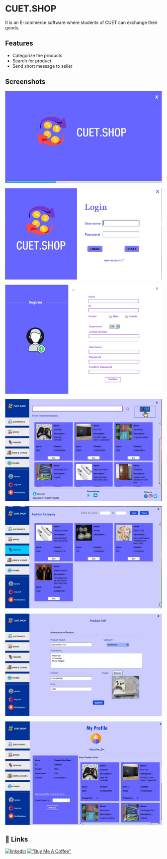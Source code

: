 
# CUET.SHOP

It is an E-commerce software where students of CUET can exchange their goods. 


## Features

- Categorize the products
- Search for product
- Send short message to seller


## Screenshots

![Welcome](https://github.com/Tanzimbn/CUET.SHOP-java_swing_project-/blob/main/Images/welcome.jpg)

![Login](https://github.com/Tanzimbn/CUET.SHOP-java_swing_project-/blob/main/Images/login.jpg)

![Register](https://github.com/Tanzimbn/CUET.SHOP-java_swing_project-/blob/main/Images/register.jpg)

![Home](https://github.com/Tanzimbn/CUET.SHOP-java_swing_project-/blob/main/Images/Home.jpg)

![Category](https://github.com/Tanzimbn/CUET.SHOP-java_swing_project-/blob/main/Images/category.jpg)

![Sell](https://github.com/Tanzimbn/CUET.SHOP-java_swing_project-/blob/main/Images/sell.jpg)

![Profile](https://github.com/Tanzimbn/CUET.SHOP-java_swing_project-/blob/main/Images/profile.jpg)

## 🔗 Links
[![linkedin](https://img.shields.io/badge/linkedin-0A66C2?style=for-the-badge&logo=linkedin&logoColor=white)](https://www.linkedin.com/in/tanzim-bin-nasir-820a461a6/)
[!["Buy Me A Coffee"](https://www.buymeacoffee.com/assets/img/custom_images/orange_img.png)](https://www.buymeacoffee.com/tanzimbn)

